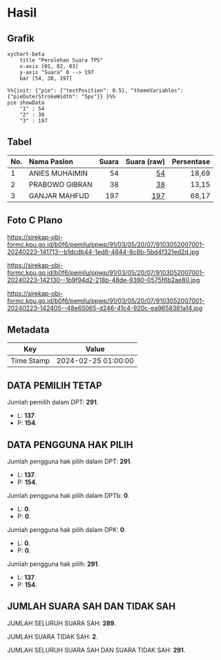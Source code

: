 # Hasil

## Grafik

```mermaid
xychart-beta
    title "Perolehan Suara TPS"
    x-axis [01, 02, 03]
    y-axis "Suara" 0 --> 197
    bar [54, 38, 197]
```

```mermaid
%%{init: {"pie": {"textPosition": 0.5}, "themeVariables": {"pieOuterStrokeWidth": "5px"}} }%%
pie showData
    "1" : 54
    "2" : 38
    "3" : 197
```

## Tabel

| No. | Nama Paslon    | Suara | Suara (raw) | Persentase |
|:--- |:-------------- | -----:| -----------:| ----------:|
| 1   | ANIES MUHAIMIN | 54    | [54][p-1]   | 18,69      |
| 2   | PRABOWO GIBRAN | 38    | [38][p-2]   | 13,15      |
| 3   | GANJAR MAHFUD  | 197   | [197][p-3]  | 68,17      |


[p-1]: https://github.com/gigit-pemilu/pemilu-2024-91-papua/blob/main/pilpres/hitung-suara/sub/91-papua/sub/03-jayapura/sub/05-kemtuk/sub/2007-soaib/sub/001-tps/sub/paslon-1.txt
[p-2]: https://github.com/gigit-pemilu/pemilu-2024-91-papua/blob/main/pilpres/hitung-suara/sub/91-papua/sub/03-jayapura/sub/05-kemtuk/sub/2007-soaib/sub/001-tps/sub/paslon-2.txt
[p-3]: https://github.com/gigit-pemilu/pemilu-2024-91-papua/blob/main/pilpres/hitung-suara/sub/91-papua/sub/03-jayapura/sub/05-kemtuk/sub/2007-soaib/sub/001-tps/sub/paslon-3.txt

## Foto C Plano

https://sirekap-obj-formc.kpu.go.id/b0f6/pemilu/ppwp/91/03/05/20/07/9103052007001-20240223-141713--b1dcdb44-1ed8-4644-8c8b-5bd4f321ed2d.jpg

https://sirekap-obj-formc.kpu.go.id/b0f6/pemilu/ppwp/91/03/05/20/07/9103052007001-20240223-142130--1b9f94d2-218b-48de-9390-0575f6b2ae80.jpg

https://sirekap-obj-formc.kpu.go.id/b0f6/pemilu/ppwp/91/03/05/20/07/9103052007001-20240223-142405--48e65065-d246-41c4-920c-ea9658381a14.jpg


## Metadata

| Key        | Value               |
| ---------- | ------------------- |
| Time Stamp | 2024-02-25 01:00:00 |


## DATA PEMILIH TETAP

Jumlah pemilih dalam DPT: **291**.
 * L: **137**.
 * P: **154**.

## DATA PENGGUNA HAK PILIH

Jumlah pengguna hak pilih dalam DPT: **291**.
 * L: **137**.
 * P: **154**.

Jumlah pengguna hak pilih dalam DPTb: **0**.
 * L: **0**.
 * P: **0**.

Jumlah pengguna hak pilih dalam DPK: **0**.
 * L: **0**.
 * P: **0**.

Jumlah pengguna hak pilih: **291**.
 * L: **137**.
 * P: **154**.

## JUMLAH SUARA SAH DAN TIDAK SAH

JUMLAH SELURUH SUARA SAH: **289**.

JUMLAH SUARA TIDAK SAH: **2**.

JUMLAH SELURUH SUARA SAH DAN SUARA TIDAK SAH: **291**.



